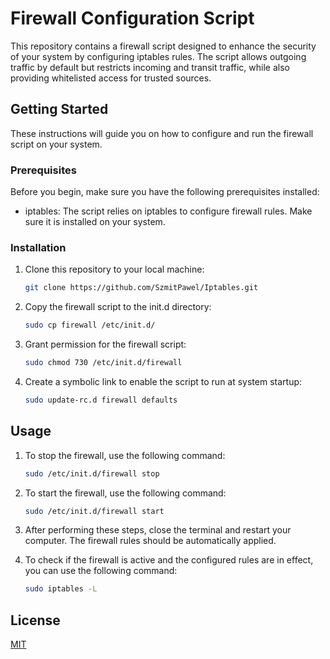 
# Firewall Configuration Script

This repository contains a firewall script designed to enhance the security of your system by configuring iptables rules. The script allows outgoing traffic by default but restricts incoming and transit traffic, while also providing whitelisted access for trusted sources.

## Getting Started

These instructions will guide you on how to configure and run the firewall script on your system.

### Prerequisites

Before you begin, make sure you have the following prerequisites installed:

- iptables: The script relies on iptables to configure firewall rules.
Make sure it is installed on your system.

### Installation

1. Clone this repository to your local machine:
   ```bash
   git clone https://github.com/SzmitPawel/Iptables.git

2. Copy the firewall script to the init.d directory:
    ```bash
    sudo cp firewall /etc/init.d/

3. Grant permission for the firewall script:
    ```bash
    sudo chmod 730 /etc/init.d/firewall

4. Create a symbolic link to enable the script to run at system startup:
    ```bash
    sudo update-rc.d firewall defaults

## Usage

1. To stop the firewall, use the following command:
    ```bash
    sudo /etc/init.d/firewall stop

2. To start the firewall, use the following command:
    ```bash
    sudo /etc/init.d/firewall start

3. After performing these steps, close the terminal and restart your computer.
The firewall rules should be automatically applied.

4. To check if the firewall is active and the configured rules are in effect, you can use the following command:
    ```bash
    sudo iptables -L

## License

[MIT](https://choosealicense.com/licenses/mit/)

